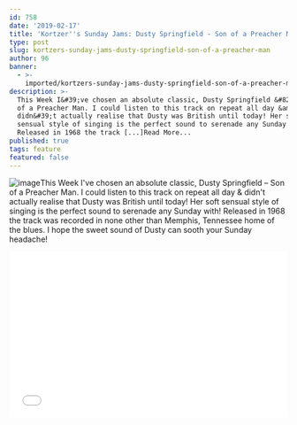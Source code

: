 ```yaml
---
id: 758
date: '2019-02-17'
title: 'Kortzer''s Sunday Jams: Dusty Springfield - Son of a Preacher Man - Loose Lips'
type: post
slug: kortzers-sunday-jams-dusty-springfield-son-of-a-preacher-man
author: 96
banner:
  - >-
    imported/kortzers-sunday-jams-dusty-springfield-son-of-a-preacher-man/image758.jpeg
description: >-
  This Week I&#39;ve chosen an absolute classic, Dusty Springfield &#8211; Son
  of a Preacher Man. I could listen to this track on repeat all day &amp;
  didn&#39;t actually realise that Dusty was British until today! Her soft
  sensual style of singing is the perfect sound to serenade any Sunday with!
  Released in 1968 the track [...]Read More...
published: true
tags: feature
featured: false
---
```

![image](../imported/kortzers-sunday-jams-dusty-springfield-son-of-a-preacher-man/image758.jpeg)This Week I've chosen an absolute classic, Dusty Springfield – Son of a Preacher Man. I could listen to this track on repeat all day & didn't actually realise that Dusty was British until today! Her soft sensual style of singing is the perfect sound to serenade any Sunday with! Released in 1968 the track was recorded in none other than Memphis, Tennessee home of the blues. I hope the sweet sound of Dusty can sooth your Sunday headache!

<iframe width='100%' height='300' scrolling='no' frameborder='no' allow='autoplay' src='//www.youtube.com/embed/DjydOI4MEIw?wmode=opaque'></iframe>